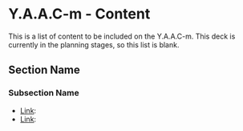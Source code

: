 <!-- ======================================== yaacm-content.md Start ======================================== -->


<!-- ------------------------------ Intro Start ------------------------------ -->

# Y.A.A.C-m - Content

This is a list of content to be included on the Y.A.A.C-m.  This deck is currently in the planning stages, so this list is blank.

<!-- ------------------------------ Intro End ------------------------------ -->


<!-- ------------------------------ Section Start ------------------------------ -->

## Section Name

<!-- ++++++++++++++++++++ Subsection Start ++++++++++++++++++++ -->

### Subsection Name

* [Link](https://www.google.com/): 
* [Link](https://www.google.com/): 

<!-- ++++++++++++++++++++ Subsection End ++++++++++++++++++++ -->

<!-- ------------------------------ Section End ------------------------------ -->


<!-- ------------------------------ Outro Start ------------------------------ -->

<!-- ------------------------------ Outro End ------------------------------ -->


<!-- ======================================== yaacm-content.md End ======================================== -->

